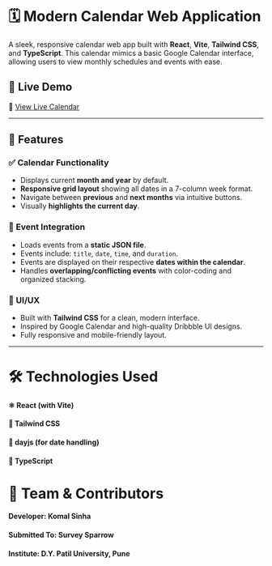 # 🗓️ Modern Calendar Web Application

A sleek, responsive calendar web app built with **React**, **Vite**, **Tailwind CSS**, and **TypeScript**. This calendar mimics a basic Google Calendar interface, allowing users to view monthly schedules and events with ease.

## 🚀 Live Demo

🔗 [View Live Calendar](https://your-deployment-link.com)

---

## 📌 Features

### ✅ Calendar Functionality
- Displays current **month and year** by default.
- **Responsive grid layout** showing all dates in a 7-column week format.
- Navigate between **previous** and **next months** via intuitive buttons.
- Visually **highlights the current day**.
  
### 📅 Event Integration
- Loads events from a **static JSON file**.
- Events include: `title`, `date`, `time`, and `duration`.
- Events are displayed on their respective **dates within the calendar**.
- Handles **overlapping/conflicting events** with color-coding and organized stacking.

### 💅 UI/UX
- Built with **Tailwind CSS** for a clean, modern interface.
- Inspired by Google Calendar and high-quality Dribbble UI designs.
- Fully responsive and mobile-friendly layout.

---

# 🛠️ Technologies Used
#### ⚛️ React (with Vite)
#### 🎨 Tailwind CSS
#### 📅 dayjs (for date handling)
#### 🧩 TypeScript


# 👥 Team & Contributors
#### Developer: Komal Sinha
#### Submitted To: Survey Sparrow
#### Institute: D.Y. Patil University, Pune
